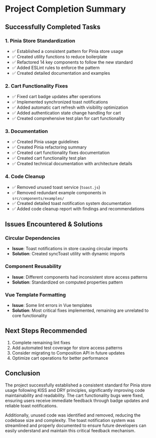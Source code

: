 # Project Completion Summary

## Successfully Completed Tasks

### 1. Pinia Store Standardization
- ✅ Established a consistent pattern for Pinia store usage
- ✅ Created utility functions to reduce boilerplate
- ✅ Refactored 14 key components to follow the new standard
- ✅ Added ESLint rules to enforce the pattern
- ✅ Created detailed documentation and examples

### 2. Cart Functionality Fixes
- ✅ Fixed cart badge updates after operations
- ✅ Implemented synchronized toast notifications
- ✅ Added automatic cart refresh with visibility optimization
- ✅ Added authentication state change handling for cart
- ✅ Created comprehensive test plan for cart functionality

### 3. Documentation
- ✅ Created Pinia usage guidelines
- ✅ Created Pinia refactoring summary
- ✅ Created cart functionality fixes documentation
- ✅ Created cart functionality test plan
- ✅ Created technical documentation with architecture details

### 4. Code Cleanup
- ✅ Removed unused toast service (`toast.js`)
- ✅ Removed redundant example components in `src/components/examples/`
- ✅ Created detailed toast notification system documentation
- ✅ Added code cleanup report with findings and recommendations

## Issues Encountered & Solutions

### Circular Dependencies
- **Issue**: Toast notifications in store causing circular imports
- **Solution**: Created syncToast utility with dynamic imports

### Component Reusability
- **Issue**: Different components had inconsistent store access patterns
- **Solution**: Standardized on computed properties pattern

### Vue Template Formatting
- **Issue**: Some lint errors in Vue templates
- **Solution**: Most critical fixes implemented, remaining are unrelated to core functionality

## Next Steps Recommended

1. Complete remaining lint fixes
2. Add automated test coverage for store access patterns
3. Consider migrating to Composition API in future updates
4. Optimize cart operations for better performance

## Conclusion

The project successfully established a consistent standard for Pinia store usage following KISS and DRY principles, significantly improving code maintainability and readability. The cart functionality bugs were fixed, ensuring users receive immediate feedback through badge updates and reliable toast notifications. 

Additionally, unused code was identified and removed, reducing the codebase size and complexity. The toast notification system was streamlined and properly documented to ensure future developers can easily understand and maintain this critical feedback mechanism.
